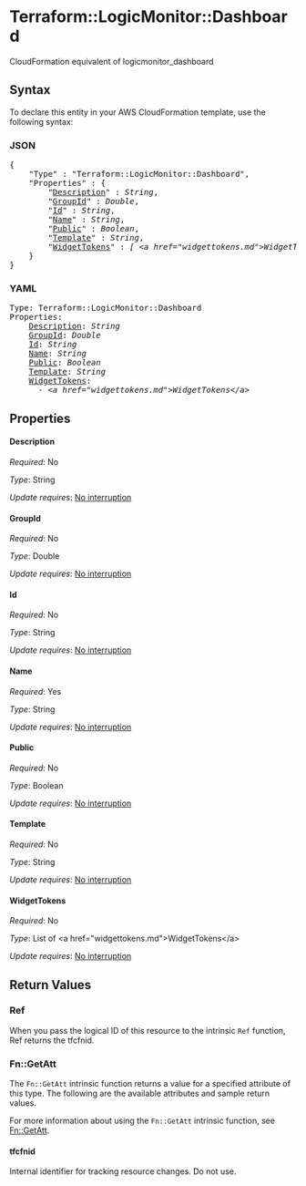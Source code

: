 # Terraform::LogicMonitor::Dashboard

CloudFormation equivalent of logicmonitor_dashboard

## Syntax

To declare this entity in your AWS CloudFormation template, use the following syntax:

### JSON

<pre>
{
    "Type" : "Terraform::LogicMonitor::Dashboard",
    "Properties" : {
        "<a href="#description" title="Description">Description</a>" : <i>String</i>,
        "<a href="#groupid" title="GroupId">GroupId</a>" : <i>Double</i>,
        "<a href="#id" title="Id">Id</a>" : <i>String</i>,
        "<a href="#name" title="Name">Name</a>" : <i>String</i>,
        "<a href="#public" title="Public">Public</a>" : <i>Boolean</i>,
        "<a href="#template" title="Template">Template</a>" : <i>String</i>,
        "<a href="#widgettokens" title="WidgetTokens">WidgetTokens</a>" : <i>[ &lt;a href=&#34;widgettokens.md&#34;&gt;WidgetTokens&lt;/a&gt;, ... ]</i>
    }
}
</pre>

### YAML

<pre>
Type: Terraform::LogicMonitor::Dashboard
Properties:
    <a href="#description" title="Description">Description</a>: <i>String</i>
    <a href="#groupid" title="GroupId">GroupId</a>: <i>Double</i>
    <a href="#id" title="Id">Id</a>: <i>String</i>
    <a href="#name" title="Name">Name</a>: <i>String</i>
    <a href="#public" title="Public">Public</a>: <i>Boolean</i>
    <a href="#template" title="Template">Template</a>: <i>String</i>
    <a href="#widgettokens" title="WidgetTokens">WidgetTokens</a>: <i>
      - &lt;a href=&#34;widgettokens.md&#34;&gt;WidgetTokens&lt;/a&gt;</i>
</pre>

## Properties

#### Description

_Required_: No

_Type_: String

_Update requires_: [No interruption](https://docs.aws.amazon.com/AWSCloudFormation/latest/UserGuide/using-cfn-updating-stacks-update-behaviors.html#update-no-interrupt)

#### GroupId

_Required_: No

_Type_: Double

_Update requires_: [No interruption](https://docs.aws.amazon.com/AWSCloudFormation/latest/UserGuide/using-cfn-updating-stacks-update-behaviors.html#update-no-interrupt)

#### Id

_Required_: No

_Type_: String

_Update requires_: [No interruption](https://docs.aws.amazon.com/AWSCloudFormation/latest/UserGuide/using-cfn-updating-stacks-update-behaviors.html#update-no-interrupt)

#### Name

_Required_: Yes

_Type_: String

_Update requires_: [No interruption](https://docs.aws.amazon.com/AWSCloudFormation/latest/UserGuide/using-cfn-updating-stacks-update-behaviors.html#update-no-interrupt)

#### Public

_Required_: No

_Type_: Boolean

_Update requires_: [No interruption](https://docs.aws.amazon.com/AWSCloudFormation/latest/UserGuide/using-cfn-updating-stacks-update-behaviors.html#update-no-interrupt)

#### Template

_Required_: No

_Type_: String

_Update requires_: [No interruption](https://docs.aws.amazon.com/AWSCloudFormation/latest/UserGuide/using-cfn-updating-stacks-update-behaviors.html#update-no-interrupt)

#### WidgetTokens

_Required_: No

_Type_: List of &lt;a href=&#34;widgettokens.md&#34;&gt;WidgetTokens&lt;/a&gt;

_Update requires_: [No interruption](https://docs.aws.amazon.com/AWSCloudFormation/latest/UserGuide/using-cfn-updating-stacks-update-behaviors.html#update-no-interrupt)

## Return Values

### Ref

When you pass the logical ID of this resource to the intrinsic `Ref` function, Ref returns the tfcfnid.

### Fn::GetAtt

The `Fn::GetAtt` intrinsic function returns a value for a specified attribute of this type. The following are the available attributes and sample return values.

For more information about using the `Fn::GetAtt` intrinsic function, see [Fn::GetAtt](https://docs.aws.amazon.com/AWSCloudFormation/latest/UserGuide/intrinsic-function-reference-getatt.html).

#### tfcfnid

Internal identifier for tracking resource changes. Do not use.

